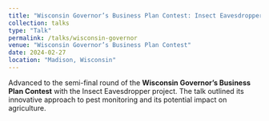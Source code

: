 ```yaml
---
title: "Wisconsin Governor’s Business Plan Contest: Insect Eavesdropper"
collection: talks
type: "Talk"
permalink: /talks/wisconsin-governor
venue: "Wisconsin Governor’s Business Plan Contest"
date: 2024-02-27
location: "Madison, Wisconsin"
---
```


Advanced to the semi-final round of the **Wisconsin Governor’s Business Plan Contest** with the Insect Eavesdropper project. The talk outlined its innovative approach to pest monitoring and its potential impact on agriculture.